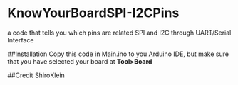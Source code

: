 # KnowYourBoardSPI-I2CPins
a code that tells you which pins are related SPI and I2C through UART/Serial Interface

##Installation
Copy this code in Main.ino to you Arduino IDE, but make sure that you have selected your board at **Tool>Board**

##Credit
ShiroKlein
